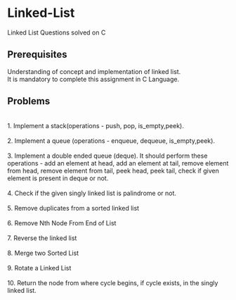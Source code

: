 # Linked-List
Linked List Questions solved on C

## Prerequisites

Understanding of concept and implementation of linked list. <br />
It is mandatory to complete this assignment in C Language.  <br />


## Problems
 <br />
1. Implement a stack(operations - push, pop, is_empty,peek). 
 <br /> <br />
2. Implement a queue (operations - enqueue, dequeue, is_empty,peek). 
 <br /><br />
3. Implement a double ended queue (deque). It should perform these operations - add an element at head, add an element at tail, remove element from head, remove element from tail, peek head, peek tail, check if given element is present in deque or not.
 <br /><br />
4. Check if the given singly linked list is palindrome or not.
 <br /><br />
5. Remove duplicates from a sorted linked list
 <br /><br />
6. Remove Nth Node From End of List
 <br /><br />
7. Reverse the linked list
 <br /><br />
8. Merge two Sorted List
 <br /><br />
9. Rotate a Linked List
 <br /><br />
10. Return the node from where cycle begins, if cycle exists, in the singly linked list.
 <br /><br />
